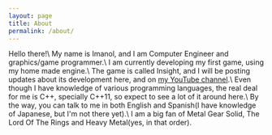 ```yaml
---
layout: page
title: About
permalink: /about/
---
```


Hello there!\\
My name is Imanol, and I am Computer Engineer and graphics/game programmer.\\
I am currently developing my first game, using my home made engine.\\
The game is called Insight, and I will be posting updates about its development here, and on [my YouTube channel](https://www.youtube.com/channel/UC7H8LwfDXlPqQXTJbDIXgsw).\\
Even though I have knowledge of various programming languages, the real deal for me is C++, specially C++11, so expect to see a lot of it around here.\\
By the way, you can talk to me in both English and Spanish(I have knowledge of Japanese, but I'm not there yet).\\
I am a big fan of Metal Gear Solid, The Lord Of The Rings and Heavy Metal(yes, in that order).
